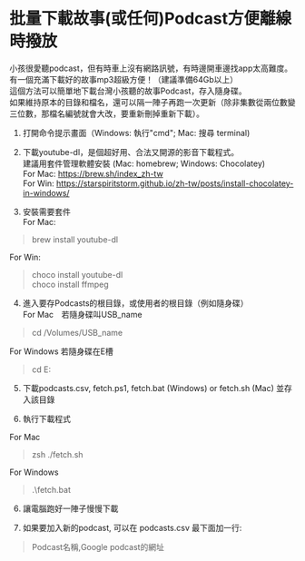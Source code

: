 # 批量下載故事(或任何)Podcast方便離線時撥放

小孩很愛聽podcast，但有時車上沒有網路訊號，有時邊開車邊找app太高難度。有一個充滿下載好的故事mp3超級方便！（建議準備64Gb以上）  
這個方法可以簡單地下載台灣小孩聽的故事Podcast，存入隨身碟。  
如果維持原本的目錄和檔名，還可以隔一陣子再跑一次更新（除非集數從兩位數變三位數，那檔名編號就會大改，要重新刪掉重新下載）。  

1. 打開命令提示畫面（Windows: 執行"cmd"; Mac: 搜尋 terminal)  
 
2. 下載youtube-dl，是個超好用、合法又開源的影音下載程式。   
建議用套件管理軟體安裝 (Mac: homebrew; Windows: Chocolatey)   
For Mac: https://brew.sh/index_zh-tw  
For Win: https://starspiritstorm.github.io/zh-tw/posts/install-chocolatey-in-windows/  

3. 安裝需要套件  
For Mac:  
> brew install youtube-dl  

For Win:   
> choco install youtube-dl  
> choco install ffmpeg  

4. 進入要存Podcasts的根目錄，或使用者的根目錄（例如隨身碟）  
For Mac　若隨身碟叫USB_name  
> cd /Volumes/USB_name   

For Windows 若隨身碟在E槽  
> cd E:   

5. 下載podcasts.csv, fetch.ps1, fetch.bat (Windows) or fetch.sh (Mac) 並存入該目錄  

5. 執行下載程式  

For Mac  
> zsh ./fetch.sh  

For Windows  
> .\fetch.bat  

6. 讓電腦跑好一陣子慢慢下載  

7. 如果要加入新的podcast, 可以在 podcasts.csv 最下面加一行:   
> Podcast名稱,Google podcast的網址  
